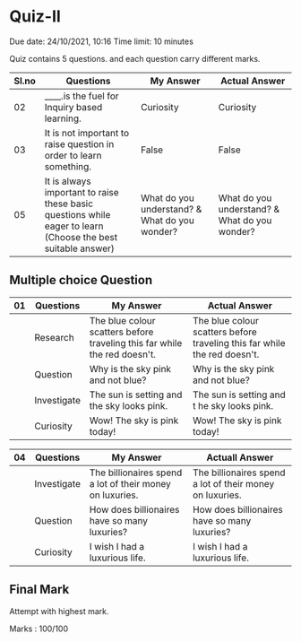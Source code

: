 # Quiz-II

Due date: 24/10/2021, 10:16 Time limit: 10 minutes

Quiz contains 5 questions. and each question carry different marks.

|Sl.no| Questions | My Answer | Actual Answer|
|---|---|---|---|
|02|____.is the fuel for Inquiry based learning.| Curiosity | Curiosity |
|03|It is not important to raise question in order to learn something.|False|False|
|05| It is always important to raise these basic questions while eager to learn (Choose the best suitable answer) |What do you understand? & What do you wonder?|What do you understand? & What do you wonder?|


## Multiple choice Question

| 01| Questions | My Answer | Actual Answer|
|---|---|---|---|
||Research|The blue colour scatters before traveling this far while the red doesn't.|The blue colour scatters before traveling this far while the red doesn't.|  
||Question|Why is the sky pink and not blue?|Why is the sky pink and not blue?|
|| Investigate | The sun is setting and the sky looks pink.|The sun is setting and t he sky looks pink.|
|| Curiosity | Wow! The sky is pink today!|Wow! The sky is pink today!|

| 04| Questions | My Answer | Actuall Answer|
|---|---|---|---|
|| Investigate |The billionaires spend a lot of their money on luxuries.|The billionaires spend a lot of their money on luxuries.|
||Question|How does billionaires have so many luxuries?|How does billionaires have so many luxuries?|
|| Curiosity |I wish I had a luxurious life.|I wish I had a luxurious life.|
        
## Final Mark
Attempt with highest mark.

Marks : 100/100
